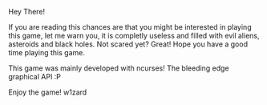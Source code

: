 Hey There!

If you are reading this chances are that you might be interested in playing this game, let me warn you, it is completly useless and filled with evil aliens, asteroids and black holes. Not scared yet? Great! Hope you have a good time playing this game.

This game was mainly developed with ncurses! The bleeding edge graphical API :P

Enjoy the game!
w1zard
